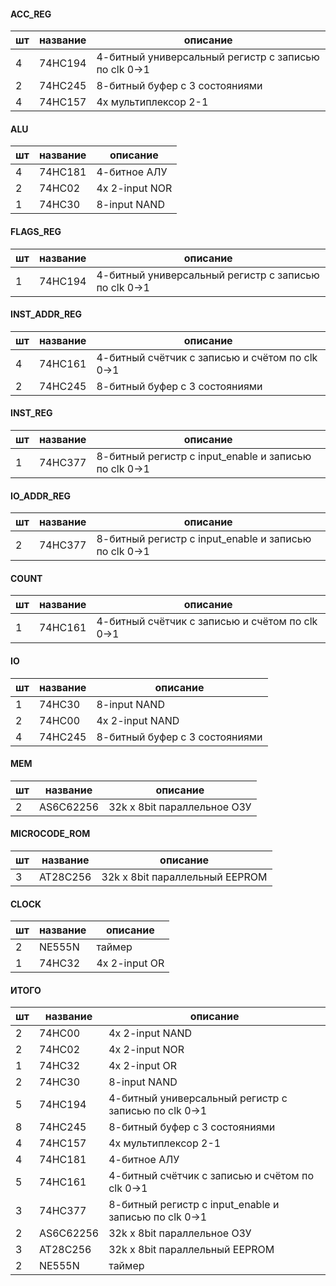 #### ACC_REG
| шт  | название | описание                                             |
| --- | -------- | ---------------------------------------------------- |
| 4   | 74HC194  | 4-битный универсальный регистр с записью по clk 0->1 |
| 2   | 74HC245  | 8-битный буфер с 3 состояниями                       |
| 4   | 74HC157  | 4x мультиплексор 2-1                                 |

#### ALU
| шт  | название | описание       |
| --- | -------- | -------------- |
| 4   | 74HC181  | 4-битное АЛУ   |
| 2   | 74HC02   | 4x 2-input NOR |
| 1   | 74HC30   | 8-input NAND   |

#### FLAGS_REG
| шт  | название | описание                                             |
| --- | -------- | ---------------------------------------------------- |
| 1   | 74HC194  | 4-битный универсальный регистр с записью по clk 0->1 |

#### INST_ADDR_REG
| шт  | название | описание                                        |
| --- | -------- | ----------------------------------------------- |
| 4   | 74HC161  | 4-битный счётчик с записью и счётом по clk 0->1 |
| 2   | 74HC245  | 8-битный буфер с 3 состояниями                  |

#### INST_REG
| шт  | название | описание                                              |
| --- | -------- | ----------------------------------------------------- |
| 1   | 74HC377  | 8-битный регистр с input_enable и записью по clk 0->1 |

#### IO_ADDR_REG
| шт  | название | описание                                              |
| --- | -------- | ----------------------------------------------------- |
| 2   | 74HC377  | 8-битный регистр с input_enable и записью по clk 0->1 |

#### COUNT
| шт  | название | описание                                        |
| --- | -------- | ----------------------------------------------- |
| 1   | 74HC161  | 4-битный счётчик с записью и счётом по clk 0->1 |

#### IO
| шт  | название | описание                       |
| --- | -------- | ------------------------------ |
| 1   | 74HC30   | 8-input NAND                   |
| 2   | 74HC00   | 4x 2-input NAND                |
| 4   | 74HC245  | 8-битный буфер с 3 состояниями |

#### MEM
| шт  | название  | описание                    |
| --- | --------- | --------------------------- |
| 2   | AS6C62256 | 32k x 8bit параллельное ОЗУ |


#### MICROCODE_ROM
| шт  | название | описание                       |
| --- | -------- | ------------------------------ |
| 3   | AT28C256 | 32k x 8bit параллельный EEPROM |

#### CLOCK
| шт  | название | описание      |
| --- | -------- | ------------- |
| 2   | NE555N   | таймер        |
| 1   | 74HC32   | 4x 2-input OR |

#### ИТОГО
| шт  | название  | описание                                              |
| --- | --------- | ----------------------------------------------------- |
| 2   | 74HC00    | 4x 2-input NAND                                       |
| 2   | 74HC02    | 4x 2-input NOR                                        |
| 1   | 74HC32    | 4x 2-input OR                                         |
| 2   | 74HC30    | 8-input NAND                                          |
| 5   | 74HC194   | 4-битный универсальный регистр с записью по clk 0->1  |
| 8   | 74HC245   | 8-битный буфер с 3 состояниями                        |
| 4   | 74HC157   | 4x мультиплексор 2-1                                  |
| 4   | 74HC181   | 4-битное АЛУ                                          |
| 5   | 74HC161   | 4-битный счётчик с записью и счётом по clk 0->1       |
| 3   | 74HC377   | 8-битный регистр с input_enable и записью по clk 0->1 |
| 2   | AS6C62256 | 32k x 8bit параллельное ОЗУ                           |
| 3   | AT28C256  | 32k x 8bit параллельный EEPROM                        |
| 2   | NE555N    | таймер                                                |
